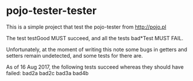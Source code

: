 # pojo-tester-tester

This is a simple project that test the pojo-tester from http://pojo.pl

The test testGood MUST succeed, and all the tests bad*Test MUST FAIL.

Unfortunately, at the moment of writing this note some bugs in getters 
and setters remain undetected, and some tests for there are.

As of 16 Aug 2017, the following tests succeed whereas they should have failed:
bad2a
bad2c
bad3a
bad4b


